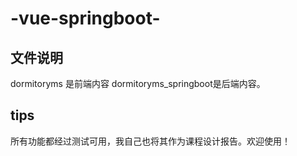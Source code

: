 # -vue-springboot-
## 文件说明
dormitoryms 是前端内容 dormitoryms_springboot是后端内容。
## tips
所有功能都经过测试可用，我自己也将其作为课程设计报告。欢迎使用！
